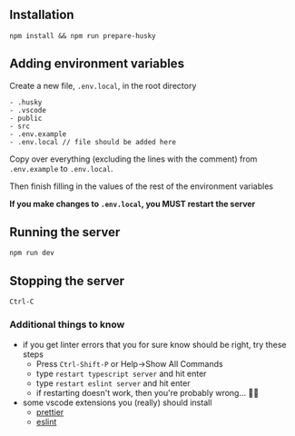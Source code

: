 ## Installation

```
npm install && npm run prepare-husky
```

## Adding environment variables

Create a new file, `.env.local`, in the root directory

```
- .husky
- .vscode
- public
- src
- .env.example
- .env.local // file should be added here
```

Copy over everything (excluding the lines with the comment) from `.env.example` to `.env.local`.

Then finish filling in the values of the rest of the environment variables

**If you make changes to `.env.local`, you MUST restart the server**

## Running the server

```
npm run dev
```

## Stopping the server

```
Ctrl-C
```

### Additional things to know

- if you get linter errors that you for sure know should be right, try these steps
  - Press `Ctrl-Shift-P` or Help->Show All Commands
  - type `restart typescript server` and hit enter
  - type `restart eslint server` and hit enter
  - if restarting doesn't work, then you're probably wrong... 🤷‍♂️
- some vscode extensions you (really) should install
  - [prettier](https://marketplace.visualstudio.com/items?itemName=esbenp.prettier-vscode)
  - [eslint](https://marketplace.visualstudio.com/items?itemName=dbaeumer.vscode-eslint)
